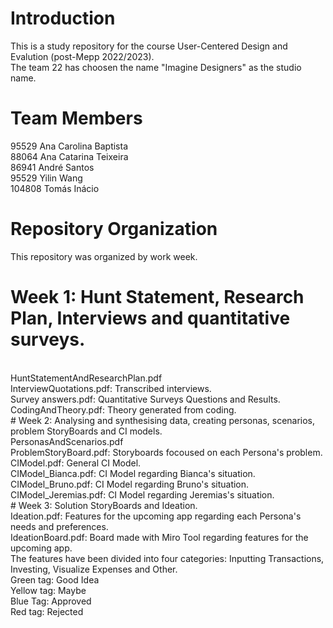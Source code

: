 # Introduction
This is a study repository for the course User-Centered Design and Evalution (post-Mepp 2022/2023). <br />
The team 22 has choosen the name "Imagine Designers" as the studio name.
# Team Members
95529  Ana Carolina Baptista <br />
88064  Ana Catarina Teixeira <br />
86941  André Santos <br />
95529  Yilin Wang <br />
104808 Tomás Inácio <br />
# Repository Organization
This repository was organized by work week. <br />
# Week 1: Hunt Statement, Research Plan, Interviews and quantitative surveys.
<br />
HuntStatementAndResearchPlan.pdf <br />
InterviewQuotations.pdf: Transcribed interviews. <br />
Survey answers.pdf: Quantitative Surveys Questions and Results. <br />
CodingAndTheory.pdf: Theory generated from coding.<br />
# Week 2: Analysing and synthesising data, creating personas, scenarios, problem StoryBoards and CI models.
<br />
PersonasAndScenarios.pdf <br />
ProblemStoryBoard.pdf: Storyboards focoused on each Persona's problem. <br />
CIModel.pdf: General CI Model. <br />
CIModel_Bianca.pdf: CI Model regarding Bianca's situation.<br />
CIModel_Bruno.pdf: CI Model regarding Bruno's situation.<br />
CIModel_Jeremias.pdf: CI Model regarding Jeremias's situation.<br />
# Week 3: Solution StoryBoards and Ideation.
<br />
Ideation.pdf: Features for the upcoming app regarding each Persona's needs and preferences. <br />
IdeationBoard.pdf: Board made with Miro Tool regarding features for the upcoming app. <br />
The features have been divided into four categories: Inputting Transactions, Investing, Visualize Expenses and Other. <br />
Green tag: Good Idea <br />
Yellow tag: Maybe <br />
Blue Tag: Approved <br />
Red tag: Rejected <br />

